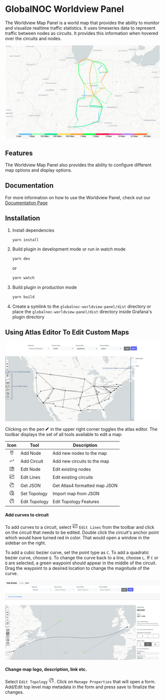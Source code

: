 # GlobalNOC Worldview Panel

The Worldview Map Panel is a world map that provides the ability to monitor and visualize realtime traffic statistics. It uses timeseries data to represent traffic between nodes as circuits. It provides this information when hovered over the circuits and nodes.

![Intro Image](./docs/img/intro-image.png)

## Features
The Worldview Map Panel also provides the ability to configure different map options and display options. 

## Documentation
For more information on how to use the Worldview Panel, check out our [Documentation Page](https://globalnoc.github.io/globalnoc-worldview-panel/docs/intro)
## Installation

1. Install dependencies

   ```bash
   yarn install
   ```

2. Build plugin in development mode or run in watch mode

   ```bash
   yarn dev
   ```

   or

   ```bash
   yarn watch
   ```

3. Build plugin in production mode

   ```bash
   yarn build
   ```

4. Create a symlink to the `globalnoc-worldview-panel/dist` directory or place the `globalnoc-worldview-panel/dist` directory inside Grafana's plugin directory

## Using Atlas Editor To Edit Custom Maps

![Editor Map](./docs/img/editor_overview.png)

<p>Clicking on the pen <img src="./docs/img/pen.png" width="12"/> in the upper right corner toggles the atlas editor. The toolbar displays the set of all tools available to edit a map:</p>

| Icon | Tool | Description |
| :------: | ------ | ------ |
| <img src="./docs/img/add_node.png" width="18"/> | Add Node | Add new nodes to the map |
| <img src="./docs/img/add_line.png" width="18"/> | Add Circuit | Add new circuits to the map |
| <img src="./docs/img/edit_node.png" width="18"/> | Edit Node | Edit existing nodes |
| <img src="./docs/img/edit_line.png" width="18"/> | Edit Lines | Edit existing circuits |
| <img src="./docs/img/get_json.png" width="18"/> | Get JSON | Get Atlas4 formatted map JSON |
| <img src="./docs/img/set_json.png" width="18"/> | Set Topology | Import map from JSON |
| <img src="./docs/img/edit_topology.png" width="18"/> | Edit Topology | Edit Topology Features |

#### Add curves to circuit
<p>To add curves to a circuit, select <img src="./docs/img/edit_line.png" width="18"/> <code>Edit Lines</code> from the toolbar and click on the circuit that needs to be edited. Double click the circuit's anchor point which would have turned red in color. That would open a window in the sidebar on the right.</p> 

To add a cubic bezier curve, set the point type as `C`. To add a quadratic bezier curve, choose `Q`. To change the curve back to a line, choose `L`. If `C` or `Q` are selected, a green waypoint should appear in the middle of the circuit. Drag the waypoint to a desired location to change the magnitude of the curve.

![Add Line Curve](./docs/img/add_curve.png)

#### Change map logo, description, link etc.
<p>Select <code>Edit Topology</code> <img src="./docs/img/edit_topology.png" width="18"/>. Click on <code>Manage Properties</code> that will open a form. Add/Edit top level map metadata in the form and press save to finalize the changes.</p>

